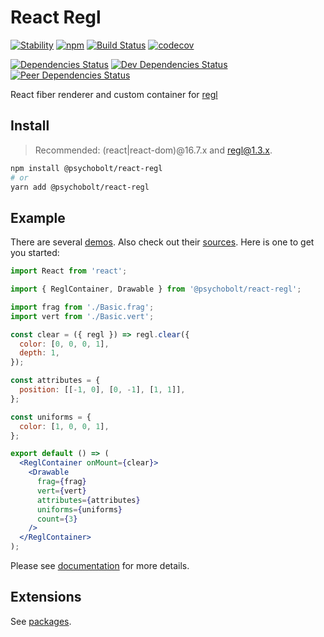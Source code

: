 # React Regl

[![Stability](https://img.shields.io/badge/Stability-Experimental-Orange.svg)](https://nodejs.org/api/documentation.html#documentation_stability_index)
[![npm](https://img.shields.io/npm/v/@psychobolt/react-regl.svg)](https://www.npmjs.com/package/@psychobolt/react-regl)
[![Build Status](https://travis-ci.org/psychobolt/react-regl.svg?branch=master)](https://travis-ci.org/psychobolt/react-regl)
[![codecov](https://codecov.io/gh/psychobolt/react-regl/branch/master/graph/badge.svg)](https://codecov.io/gh/psychobolt/react-regl)

[![Dependencies Status](https://david-dm.org/psychobolt/react-regl.svg)](https://david-dm.org/psychobolt/react-regl)
[![Dev Dependencies Status](https://david-dm.org/psychobolt/react-regl/dev-status.svg)](https://david-dm.org/psychobolt/react-regl?type=dev)
[![Peer Dependencies Status](https://david-dm.org/psychobolt/react-regl/peer-status.svg)](https://david-dm.org/psychobolt/react-regl?type=peer)

React fiber renderer and custom container for [regl](https://github.com/regl-project/regl)

## Install

> Recommended: (react|react-dom)@16.7.x and regl@1.3.x.

```sh
npm install @psychobolt/react-regl
# or
yarn add @psychobolt/react-regl
```

## Example

There are several [demos](https://psychobolt.github.io/react-regl). Also check out their [sources](https://github.com/psychobolt/react-regl/blob/master/stories). Here is one to get you started:

```jsx
import React from 'react';

import { ReglContainer, Drawable } from '@psychobolt/react-regl';

import frag from './Basic.frag';
import vert from './Basic.vert';

const clear = ({ regl }) => regl.clear({
  color: [0, 0, 0, 1],
  depth: 1,
});

const attributes = {
  position: [[-1, 0], [0, -1], [1, 1]],
};

const uniforms = {
  color: [1, 0, 0, 1],
};

export default () => (
  <ReglContainer onMount={clear}>
    <Drawable
      frag={frag}
      vert={vert}
      attributes={attributes}
      uniforms={uniforms}
      count={3}
    />
  </ReglContainer>
);
```

Please see [documentation](https://github.com/psychobolt/react-regl/blob/master/src/README.md) for more details.

## Extensions

See [packages](https://github.com/psychobolt/blob/master/packages).
